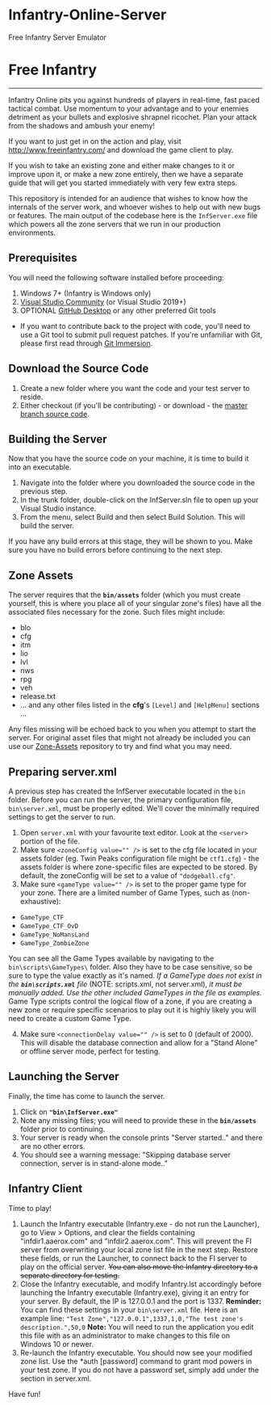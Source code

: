 # Infantry-Online-Server
Free Infantry Server Emulator

# Free Infantry

---

Infantry Online pits you against hundreds of players in real-time, fast paced tactical combat. Use momentum to your advantage and to your enemies detriment as your bullets and explosive shrapnel ricochet. Plan your attack from the shadows and ambush your enemy!

If you want to just get in on the action and play, visit http://www.freeinfantry.com/ and download the game client to play.

If you wish to take an existing zone and either make changes to it or improve upon it, or make a new zone entirely, then we have a separate guide that will get you started immediately with very few extra steps.

This repository is intended for an audience that wishes to know how the internals of the server work, and whoever wishes to help out with new bugs or features. The main output of the codebase here is the `InfServer.exe` file which powers all the zone servers that we run in our production environments.


## Prerequisites

You will need the following software installed before proceeding:

1. Windows 7+ (Infantry is Windows only)
2. [Visual Studio Community](https://visualstudio.microsoft.com/vs/community/) (or Visual Studio 2019+)
3. OPTIONAL [GitHub Desktop](https://desktop.github.com/) or any other preferred Git tools

 - If you want to contribute back to the project with code, you'll need to use a Git tool to submit pull request patches. If you're unfamiliar with Git, please first read through [Git Immersion](http://gitimmersion.com/).


## Download the Source Code

1. Create a new folder where you want the code and your test server to reside.
2. Either checkout (if you'll be contributing) - or download - the [master branch source code](https://github.com/InfantryOnline/Infantry-Online-Server).

## Building the Server

Now that you have the source code on your machine, it is time to build it into an executable.

1. Navigate into the folder where you downloaded the source code in the previous step.
2. In the trunk folder, double-click on the InfServer.sln file to open up your Visual Studio instance.
3. From the menu, select Build and then select Build Solution. This will build the server.

If you have any build errors at this stage, they will be shown to you. Make sure you have no build errors before continuing to the next step.

## Zone Assets


The server requires that the **`bin/assets`** folder (which you must create yourself, this is where you place all of your singular zone's files) have all the associated files necessary for the zone. Such files might include:

 - blo
 - cfg
 - itm
 - lio
 - lvl
 - nws
 - rpg
 - veh
 - release.txt
 - ... and any other files listed in the **cfg**'s `[Level]` and `[HelpMenu]` sections ...

Any files missing will be echoed back to you when you attempt to start the server. For original asset files that might not already be included you can use our [Zone-Assets](https://github.com/InfantryOnline/Zone-Assets) repository to try and find what you may need.


## Preparing server.xml

A previous step has created the InfServer executable located in the `bin` folder. Before you can run the server, the primary configuration file, `bin\server.xml`, must be properly edited. We'll cover the minimally required settings to get the server to run.

1. Open `server.xml` with your favourite text editor. Look at the `<server>` portion of the file.
2. Make sure `<zoneConfig value="" />` is set to the cfg file located in your assets folder (eg. Twin Peaks configuration file might be `ctf1.cfg`) - the assets folder is where zone-specific files are expected to be stored. By default, the zoneConfig will be set to a value of `"dodgeball.cfg"`.
3. Make sure `<gameType value="" />` is set to the proper game type for your zone. There are a limited number of Game Types, such as (non-exhaustive):

 - `GameType_CTF`
 - `GameType_CTF_OvD`
 - `GameType_NoMansLand`
 - `GameType_ZombieZone`

You can see all the Game Types available by navigating to the `bin\scripts\GameTypes\` folder.
Also they have to be case sensitive, so be sure to type the value exactly as it's named. _If a GameType does not exist in the **`bin\scripts.xml`** file_ (NOTE: scripts.xml, not server.xml), _it must be manually added. Use the other included GameTypes in the file as examples._ Game Type scripts control the logical flow of a zone, if you are creating a new zone or require specific scenarios to play out it is highly likely you will need to create a custom Game Type.

4. Make sure `<connectionDelay value="" />` is set to 0 (default of 2000). This will disable the database connection and allow for a "Stand Alone" or offline server mode, perfect for testing.

## Launching the Server

Finally, the time has come to launch the server.

1. Click on **`"bin\InfServer.exe"`**
2. Note any missing files; you will need to provide these in the **`bin/assets`** folder prior to continuing.
3. Your server is ready when the console prints "Server started.." and there are no other errors.
4. You should see a warning message: "Skipping database server connection, server is in stand-alone mode.."


## Infantry Client

Time to play!

1. Launch the Infantry executable (Infantry.exe - do not run the Launcher), go to View > Options, and clear the fields containing "infdir1.aaerox.com" and "infdir2.aaerox.com".  This will prevent the FI server from overwriting your local zone list file in the next step. Restore these fields, or run the Launcher, to connect back to the FI server to play on the official server. ~~You can also move the Infantry directory to a separate directory for testing.~~
2. Close the Infantry executable, and modify Infantry.lst accordingly before launching the Infantry executable (Infantry.exe), giving it an entry for your server. By default, the IP is 127.0.0.1 and the port is 1337. **Reminder:** You can find these settings in your `bin\server.xml` file. Here is an example line:
   `"Test Zone","127.0.0.1",1337,1,0,"The test zone's description.",50,0`
   **Note:** You will need to run the application you edit this file with as an administrator to make changes to this file on Windows 10 or newer.
3. Re-launch the Infantry executable. You should now see your modified zone list. Use the *auth [password] command to grant mod powers in your test zone. If you do not have a password set, simply add <managerPassword value="" /> under the <server> section in server.xml.

Have fun!
